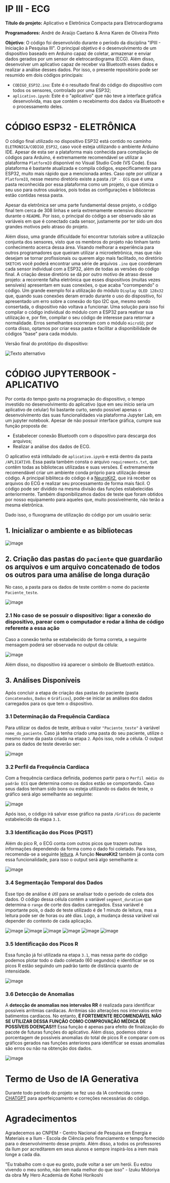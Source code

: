 # IP III - ECG

**Título do projeto:** Aplicativo e Eletrônica Compacta para Eletrocardiograma

**Programadores:** André de Araújo Caetano & Anna Karen de Oliveira Pinto

**Objetivo**: O código foi desenvolvido durante o período da disciplina "IPIII - Iniciação à Pesquisa III". O principal objetivo é o desenvolvimento de um dispositivo baseado em Arduino capaz de coletar, armazenar e enviar dados gerados por um sensor de eletrocardiograma (ECG). Além disso, desenvolver um aplicativo capaz de receber via Bluetooth esses dados e realizar a análise desses dados. Por isso, o presente repositório pode ser resumido em dois códigos principais:
- `CODIGO_ESP32.ino`: Este é o resultado final do código do dispositivo com todos os sensores, controlado por uma ESP32;
- `aplicativo.ipynb`: Este é o "aplicativo" que não teve a interface gráfica desenvolvida, mas que contém o recebimento dos dados via Bluetooth e o processamento deles.

# CÓDIGO ESP32 - ELETRÔNICA

O código final utilizado no dispositivo ESP32 está contido no caminho `ELETRONICA/CODIGO_ESP32`, caso você esteja utilizando o ambiente Arduino IDE. Apesar de esta ser a plataforma mais conhecida para compilação de códigos para Arduino, é extremamente recomendável se utilizar a plataforma `PlatformIO` disponível no Visual Studio Code (VS Code). Essa plataforma é bastante atualizada e compila códigos, especificamente para ESP32, muito mais rápido que a mencionada antes. Caso opte por utilizar a `PlatformIO`, nesse mesmo diretório existe a pasta `/IP - ECG` que é uma pasta reconhecida por essa plataforma como um projeto, o que otimiza o seu uso para outros usuários, pois todas as configurações e bibliotecas estão contidas nessa pasta.

Apesar da eletrônica ser uma parte fundamental desse projeto, o código final tem cerca de 308 linhas e seria extremamente extensivo discorrer durante o `README`. Por isso, o principal do código a ser observado são as variáveis em que é conectado cada sensor, justamente por ter sido um dos grandes motivos pelo atraso do projeto. 

Além disso, uma grande dificuldade foi encontrar tutoriais sobre a utilização conjunta dos sensores, visto que os membros do projeto não tinham tanto conhecimento acerca dessa área. Visando melhorar a experiência para outros programadores que queiram utilizar a microeletrônica, mas que não desejam se tornar profissionais ou querem algo mais facilitado, no diretório `SKETCHS` você poderá encontrar uma série de arquivos `.ino` que coordenam cada sensor individual com a ESP32, além de todas as versões do código final. A criação desse diretório se dá por outro motivo de atraso desse projeto: a recorrente falha eletrônica que esses dispositivos (muitas vezes sensíveis) apresentam em suas conexões, o que acaba "corrompendo" o código. Um grande exemplo foi a utilização do módulo `Display OLED 128x32` que, quando suas conexões deram errado durante o uso do dispositivo, foi apresentado um erro sobre a conexão do tipo I2C que, mesmo sendo consertada, o dispositivo não voltava a funcionar. Uma solução para isso foi compilar o código individual do módulo com a ESP32 para reativar sua utilização e, por fim, compilar o seu código de interesse para retornar a normalidade. Erros semelhantes ocorreram com o módulo `microSD`; por conta disso, optamos por criar essa pasta e facilitar a disponibilidade de códigos "base" para cada módulo.

Versão final do protótipo do dispositivo:

![Texto alternativo](ELETRONICA/Foto_dispositivo_real.jpeg)

# CÓDIGO JUPYTERBOOK - APLICATIVO

Por conta do tempo gasto na programação do dispositivo, o tempo investido no desenvolvimento do aplicativo (que em seu início seria um aplicativo de celular) foi bastante curto, sendo possível apenas o desenvolvimento das suas funcionalidades via plataforma Jupyter Lab, em um jupyter notebook. Apesar de não possuir interface gráfica, cumpre sua função proposta de:
- Estabelecer conexão Bluetooth com o dispositivo para descarga dos arquivos;
- Realizar a análise dos dados de ECG.

O aplicativo está intitulado de `aplicativo.ipynb` e está dentro da pasta `/APLICATIVO`. Essa pasta também consta o arquivo `requirements.txt`, que contêm todas as bibliotecas utilizadas e suas versões. É extremamente recomendável criar um ambiente conda próprio para utilização desse código. A principal bibliteca do código é a [NeuroKit2](https://github.com/neuropsychology/NeuroKit), que irá receber os arquivos do ECG e realizar seu processamento de forma mais fácil. O código pode ser dividido na mesma divisão das funções estabelecidas anteriormente. Também disponibilizamos dados de teste que foram obtidos por nosso equipamento para aqueles que, muito possívelmente, não terão a mesma eletrônica. 

Dado isso, o fluxograma de utilização do código por um usuário seria:

## 1. Inicializar o ambiente e as bibliotecas

![image](https://github.com/user-attachments/assets/d4853f87-3b3a-4867-926f-0d778da56523)

## 2. Criação das pastas do `paciente` que guardarão os arquivos e um arquivo concatenado de todos os outros para uma análise de longa duração
No caso, a pasta para os dados de teste contêm o nome do paciente `Paciente_teste`.

![image](https://github.com/user-attachments/assets/1be87248-13ff-4ec6-b145-1ef54b7f2c2d)

### 2.1 No caso de se possuir o dispositivo: ligar a conexão do dispositivo, parear com o computador e rodar a linha de código referente a essa ação

Caso a conexão tenha se estabelecido de forma correta, a seguinte mensagem poderá ser observada no output da célula:

![image](https://github.com/user-attachments/assets/cf3d4331-8580-407e-a722-9308c161dd7c)

Além disso, no dispositivo irá aparecer o símbolo de Bluetooth estático.

## 3. Análises Disponíveis

Após concluir a etapa de criação das pastas do paciente (pasta `Concatenados`, `Dados` e `Gráficos`), pode-se iniciar as análises dos dados carregados para os que tem o dispositivo.

### 3.1 Determinação da Frequência Cardíaca

Para utilizar os dados de teste, atribua o valor `"Paciente_teste"` à variável `nome_do_paciente`. Caso já tenha criado uma pasta do seu paciente, utilize o mesmo nome da pasta criada na etapa `2`. Após isso, rode a célula. O output para os dados de teste deverão ser:

![image](https://github.com/user-attachments/assets/c0885630-2886-452f-ab8f-dcdf8d52b20e)

### 3.2 Perfil da Frequência Cardíaca

Com a frequência cardíaca definida, podemos partir para o `Perfil médio do padrão ECG` que determina como os dados estão se comportando. Caso seus dados tenham sido bons ou esteja utilizando os dados de teste, o gráfico será algo semelhante ao seguinte:

![image](https://github.com/user-attachments/assets/792568ea-14c2-4ce6-a071-e2203e44a4ce)

Após isso, o código irá salvar esse gráfico na pasta `/Gráficos` do paciente estabelecido da etapa `3.1`.

### 3.3 Identificação dos Picos (PQST)

Além do pico R, o ECG conta com outros picos que trazem outras informações dependendo da forma como o dado foi coletado. Para isso, recomenda-se a seguinte [leitura](https://pt.my-ekg.com/generalidades-ecg/intervalos-segmentos-ecg.html). A função **NeuroKit2** também já conta com essa funcionalidade, para isso o output será algo semelhante a:

![image](https://github.com/user-attachments/assets/cdc92a10-aea1-43b7-9505-320ca773909b)

### 3.4 Segmentação Temporal dos Dados

Esse tipo de análise é útil para se analisar todo o período de coleta dos dados. O código dessa célula contém a variável `segment_duration` que determina o `range` de corte dos dados carregados. Essa variável é importante pois, o dado de teste utilizado é de 1 minuto de leitura, mas a leitura pode ser de horas ou até dias. Logo, a mudança dessa variável vai depender do contexto de cada aplicação.

![image](https://github.com/user-attachments/assets/991bbf13-5b17-4d93-8760-fd9ee7e8ad7b)
![image](https://github.com/user-attachments/assets/f96907f7-2b9b-4927-8d51-fd12cb3155b3)
![image](https://github.com/user-attachments/assets/a81553c9-26e4-4f03-a9ef-b953570c0d4f)
![image](https://github.com/user-attachments/assets/5970a341-6b32-4d5b-99b9-d59170671668)
![image](https://github.com/user-attachments/assets/2bd8fc71-23d8-4f9b-b625-27c51f4a1820)
![image](https://github.com/user-attachments/assets/e0ec1137-01f0-42ee-bca1-85b2eebe3807)

### 3.5 Identificação dos Picos R

Essa função já foi utilizada na etapa `3.1`, mas nessa parte do código podemos plotar todo o dado coletado (60 segundos) e identificar se os picos R estão seguindo um padrão tanto de distância quanto de intensidade.

![image](https://github.com/user-attachments/assets/0072411e-7d73-4065-a8f6-1481c05cab36)

### 3.6 Detecção de Anomalias

A **detecção de anomalias nos intervalos RR** é realizada para identificar possíveis arritmias cardíacas. Arritmias são alterações nos intervalos entre batimentos cardíacos. No entanto, **É FORTEMENTE RECOMENDÁVEL NÃO SE UTILIZAR DESSA FUNÇÃO COMO COMPROVAÇÃO MÉDICA DE POSSÍVEIS DOENÇAS!!!** Essa função é apenas para efeito de finalização do pacote de futuras funções do aplicativo. Além disso, podemos obter a porcentagem de possíveis anomalias do total de picos R e comparar com os gráficos gerados nas funções anteriores para identificar se essas anomalias são erros ou não na obtenção dos dados.

![image](https://github.com/user-attachments/assets/f278ba93-ef9d-46b9-8282-cd30ac99aa3c)

# Termo de Uso de IA Generativa

Durante todo período do projeto se fez uso da IA conhecida como [CHATGPT](https://chatgpt.com) para aperfeiçoamento e correções necessárias do código.

# Agradecimentos

Agradecemos ao CNPEM - Centro Nacional de Pesquisa em Energia e Materiais e a Ilum - Escola de Ciência pelo financiamento e tempo fornecido para o desenvolvimento desse projeto. Além disso, a todos os professores da Ilum por acreditarem em seus alunos e sempre inspirá-los a irem mais longe a cada dia.

"Eu trabalho com o que eu gosto, pude voltar a ser um herói. Eu estou vivendo o meu sonho, não tem nada melhor do que isso" - Izuku Midoriya da obra My Hero Academia de Kohei Horikoshi













